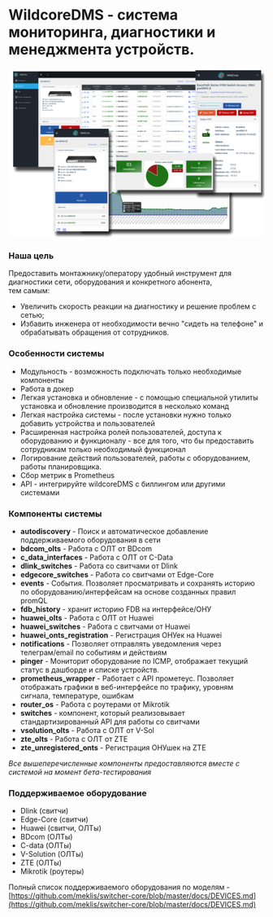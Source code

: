 # **WildcoreDMS** - система мониторинга, диагностики и менеджмента устройств.
![](./assets/main-logo.png)

### Наша цель
Предоставить монтажнику/оператору удобный инструмент для диагностики сети, оборудования и конкретного абонента,    
тем самым:

- Увеличить скорость реакции на диагностику и решение проблем с сетью;
- Избавить инженера от необходимости вечно "сидеть на телефоне" и обрабатывать обращения от сотрудников.


### Особенности системы
* Модульность - возможность подключать только необходимые компоненты
* Работа в докер
* Легкая установка и обновление - с помощью специальной утилиты установка и обновление производится в несколько команд
* Легкая настройка системы - после установки нужно только добавить устройства и пользователей
* Расширенная настройка ролей пользователей, доступа к оборудованию и функционалу - все для того, что бы предоставить сотрудникам только необходимый функционал
* Логирование действий пользователей, работы с оборудованием, работы планировщика.
* Сбор метрик в Prometheus
* API - интегрируйте wildcoreDMS с биллингом или другими системами

### Компоненты системы
* **autodiscovery** - Поиск и автоматическое добавление поддерживаемого оборудования в сети
* **bdcom_olts** - Работа с ОЛТ от BDcom
* **c_data_interfaces** - Работа с ОЛТ от C-Data
* **dlink_switches** - Работа со свитчами от Dlink
* **edgecore_switches** - Работа со свитчами от Edge-Core
* **events** - События. Позволяет просматривать и сохранять историю по оборудованию/интерфейсам на основе созданных правил promQL
* **fdb_history** - хранит историю FDB на интерфейсе/ОНУ
* **huawei_olts** - Работа с ОЛТ от Huawei
* **huawei_switches** - Работа с свитчами от Huawei
* **huawei_onts_registration** - Регистрация ОНУек на Huawei
* **notifications** - Позволяет отправлять уведомления через телеграм/email по событиям и действиям
* **pinger** - Мониторит оборудование по ICMP, отображает текущий статус в дашборде и списке устройств. 
* **prometheus_wrapper** - Работает с API прометеус. Позволяет отображать графики в веб-интерфейсе по трафику, уровням сигнала, температуре, ошибкам
* **router_os** - Работа с роутерами от Mikrotik
* **switches** - компонент, который реализовывает стандартизированный API для работы со свитчами
* **vsolution_olts** - Работа с ОЛТ от V-Sol
* **zte_olts** - Работа с ОЛТ от ZTE
* **zte_unregistered_onts** - Регистрация ОНУшек на ZTE

_Все вышеперечисленные компоненты предоставляются вместе с системой на момент бета-тестирования_

### Поддерживаемое оборудование
* Dlink (свитчи)
* Edge-Core (свитчи)
* Huawei (свитчи, ОЛТы)
* BDcom (ОЛТы)
* C-data (ОЛТы)
* V-Solution (ОЛТы)
* ZTE (ОЛТы)
* Mikrotik (роутеры)

Полный список поддерживаемого оборудования по моделям - [https://github.com/meklis/switcher-core/blob/master/docs/DEVICES.md](https://github.com/meklis/switcher-core/blob/master/docs/DEVICES.md)
